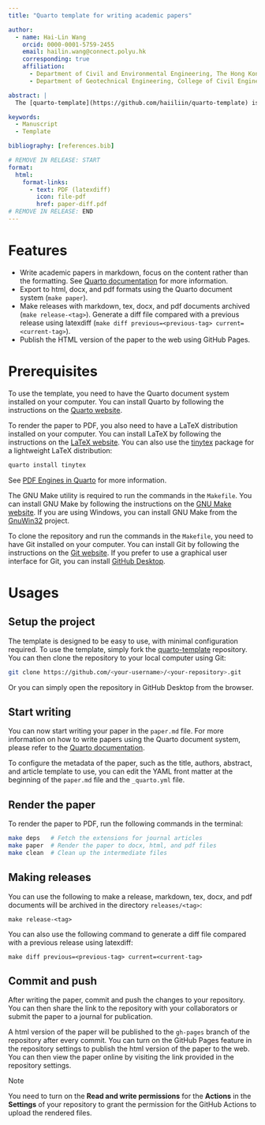 ```yaml
---
title: "Quarto template for writing academic papers"

author:
  - name: Hai-Lin Wang
    orcid: 0000-0001-5759-2455
    email: hailin.wang@connect.polyu.hk
    corresponding: true
    affiliation:
      - Department of Civil and Environmental Engineering, The Hong Kong Polytechnic University, Hong Kong, China
      - Department of Geotechnical Engineering, College of Civil Engineering, Tongji University, Shanghai, China

abstract: |
  The [quarto-template](https://github.com/haiiliin/quarto-template) is a Quarto template for writing academic papers. The template is based on the [Quarto](https://quarto.org) document system, which is a document system that supports the entire research lifecycle, from initial exploration to final publication. The template provides a simple and clean layout for writing academic papers, which is suitable for researchers who want to focus on the content of the paper rather than the formatting.

keywords:
  - Manuscript
  - Template

bibliography: [references.bib]

# REMOVE IN RELEASE: START
format:
  html:
    format-links:
      - text: PDF (latexdiff)
        icon: file-pdf
        href: paper-diff.pdf
# REMOVE IN RELEASE: END
---
```


# Features

- Write academic papers in markdown, focus on the content rather than the formatting. See [Quarto documentation](https://quarto.org/docs/guide/) for more information.
- Export to html, docx, and pdf formats using the Quarto document system (`make paper`).
- Make releases with markdown, tex, docx, and pdf documents archived (`make release-<tag>`). Generate a diff file compared with a previous release using latexdiff (`make diff previous=<previous-tag> current=<current-tag>`).
- Publish the HTML version of the paper to the web using GitHub Pages.

# Prerequisites

To use the template, you need to have the Quarto document system installed on your computer. You can install Quarto by following the instructions on the [Quarto website](https://quarto.org/docs/getting-started/).

To render the paper to PDF, you also need to have a LaTeX distribution installed on your computer. You can install LaTeX by following the instructions on the [LaTeX website](https://www.latex-project.org/get/). You can also use the [tinytex](https://yihui.org/tinytex/) package for a lightweight LaTeX distribution:
```sh
quarto install tinytex
```

See [PDF Engines in Quarto](https://quarto.org/docs/output-formats/pdf-engine.html) for more information.

The GNU Make utility is required to run the commands in the `Makefile`. You can install GNU Make by following the instructions on the [GNU Make website](https://www.gnu.org/software/make/). If you are using Windows, you can install GNU Make from the [GnuWin32](http://gnuwin32.sourceforge.net/packages/make.htm) project.

To clone the repository and run the commands in the `Makefile`, you need to have Git installed on your computer. You can install Git by following the instructions on the [Git website](https://git-scm.com/). If you prefer to use a graphical user interface for Git, you can install [GitHub Desktop](https://desktop.github.com/).

# Usages

## Setup the project

The template is designed to be easy to use, with minimal configuration required. To use the template, simply fork the [quarto-template](https://github.com/haiiliin/quarto-template) repository. You can then clone the repository to your local computer using Git:
```sh
git clone https://github.com/<your-username>/<your-repository>.git
```
Or you can simply open the repository in GitHub Desktop from the browser.

## Start writing

You can now start writing your paper in the `paper.md` file. For more information on how to write papers using the Quarto document system, please refer to the [Quarto documentation](https://quarto.org/docs/guide/).

To configure the metadata of the paper, such as the title, authors, abstract, and article template to use, you can edit the YAML front matter at the beginning of the `paper.md` file and the `_quarto.yml` file.

## Render the paper

To render the paper to PDF, run the following commands in the terminal:
```sh
make deps   # Fetch the extensions for journal articles
make paper  # Render the paper to docx, html, and pdf files
make clean  # Clean up the intermediate files
```

## Making releases

You can use the following to make a release, markdown, tex, docx, and pdf documents will be archived in the directory `releases/<tag>`:

```shell
make release-<tag>
```

You can also use the following command to generate a diff file compared with a previous release using latexdiff:

```shell
make diff previous=<previous-tag> current=<current-tag>
```

## Commit and push

After writing the paper, commit and push the changes to your repository. You can then share the link to the repository with your collaborators or submit the paper to a journal for publication.

A html version of the paper will be published to the `gh-pages` branch of the repository after every commit. You can turn on the GitHub Pages feature in the repository settings to publish the html version of the paper to the web. You can then view the paper online by visiting the link provided in the repository settings.

> [!Note]
> You need to turn on the **Read and write permissions** for the **Actions** in the **Settings** of your repository to grant the permission for the GitHub Actions to upload the rendered files.
